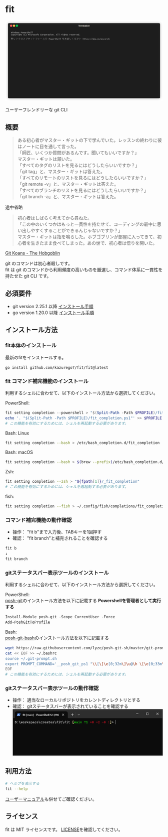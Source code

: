 # fit

![fit のヘルプ画像](./doc/image/readme/fit.gif)

ユーザーフレンドリーな git CLI

## 概要

> ある初心者がマスター・ギットの下で学んでいた。レッスンの終わりに彼はノートに目を通して言った。  
「師匠、いくつか質問があるんです。聞いてもいいですか？」  
マスター・ギットは頷いた。  
「すべてのタグのリストを見るにはどうしたらいいですか？」  
「git tag」と、マスター・ギットは答えた。  
「すべてのリモートのリストを見るにはどうしたらいいですか？」  
「git remote -v」と、マスター・ギットは答えた。  
「すべてのブランチのリストを見るにはどうしたらいいですか？」  
「git branch -a」と、マスター・ギットは答えた。

途中省略  

>初心者はしばらく考えてから尋ねた。  
「この中のいくつかはもっと一貫性を持たせて、コーディングの最中に思い出しやすくすることができるんじゃないですか？」  
マスター・ギットは指を鳴らした。ホブゴブリンが部屋に入ってきて、初心者を生きたまま食べてしまった。あの世で、初心者は悟りを開いた。  

[Git Koans - The Hobgoblin](https://stevelosh.com/blog/2013/04/git-koans/#s4-the-hobgoblin)

git のコマンドは初心者殺しです。  
fit は git のコマンドから利用頻度の高いものを厳選し、コマンド体系に一貫性を持たせた git CLI です。

## 必須要件

- git version 2.25.1 以降 [インストール手順](https://git-scm.com/downloads)
- go version 1.20.0 以降 [インストール手順](https://go.dev/doc/install)

## インストール方法

### fit本体のインストール

最新のfitをインストールする。
```
go install github.com/kazurego7/fit/fit@latest
```

### fit コマンド補完機能のインストール
利用するシェルに合わせて、以下のインストール方法から選択してください。

PowerShell:
```powershell
fit setting completion --powershell > "$(Split-Path -Path $PROFILE)/fit_completion.ps1"
echo '. "$(Split-Path -Path $PROFILE)/fit_completion.ps1"' >> $PROFILE
# この機能を有効にするためには、シェルを再起動する必要があります。
```

Bash: Linux
```bash
fit setting completion --bash > /etc/bash_completion.d/fit_completion
```

Bash: macOS
```bash
fit setting completion --bash > $(brew --prefix)/etc/bash_completion.d/fit_completion
```

Zsh:
```bash
fit setting completion --zsh > "${fpath[1]}/_fit_completion"
# この機能を有効にするためには、シェルを再起動する必要があります。
```

fish:
```bash
fit setting completion --fish > ~/.config/fish/completions/fit_completion.fish
```

### コマンド補完機能の動作確認

- 操作： "fit b"まで入力後、TABキーを1回押す
- 確認： "fit branch"と補完されることを確認する
```bash
fit b
↓
fit branch
```

### gitステータスバー表示ツールのインストール
利用するシェルに合わせて、以下のインストール方法から選択してください。

PowerShell:  
[posh-git](https://github.com/dahlbyk/posh-git)のインストール方法を以下に記載する
**Powershellを管理者として実行する**
```powershell
Install-Module posh-git -Scope CurrentUser -Force
Add-PoshGitToProfile
```

Bash:  
[posh-git-bash](https://github.com/lyze/posh-git-sh)のインストール方法を以下に記載する
```bash
wget https://raw.githubusercontent.com/lyze/posh-git-sh/master/git-prompt.sh ~/.git-prompt.sh
cat << EOF >> ~/.bashrc
source ~/.git-prompt.sh
export PROMPT_COMMAND='__posh_git_ps1 "\\[\[\e[0;32m\]\u@\h \[\e[0;33m\]\w" " \[\e[1;34m\]\n\$\[\e[0m\] ";'$PROMPT_COMMAND
EOF
# この機能を有効にするためには、シェルを再起動する必要があります。
```

### gitステータスバー表示ツールの動作確認

- 操作： 適当なローカルリポジトリをカレントディレクトリとする
- 確認： gitステータスバーが表示されていることを確認する
![gitステータスバーの表示画像](./doc/image/readme/git-prompt.png)


## 利用方法

```bash
# ヘルプを表示する
fit --help
```

[ユーザーマニュアル](./doc/manual.md)も併せてご確認ください。

## ライセンス

fit は MIT ライセンスです。
[LICENSE](LICENSE)を確認してください。